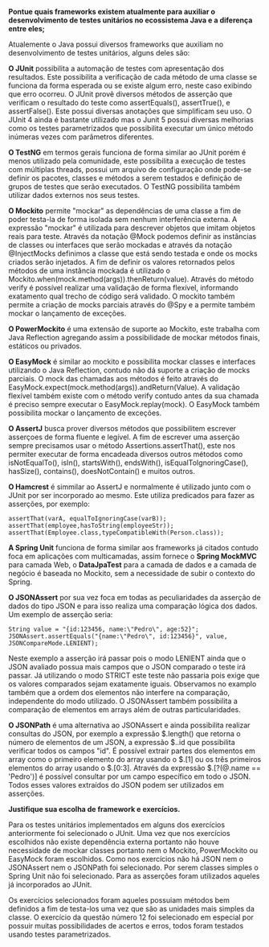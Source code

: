 **Pontue quais frameworks existem atualmente para auxiliar o desenvolvimento de testes unitários no ecossistema Java e a 
diferença entre eles;**

Atualemente o Java possui diversos frameworks que auxiliam no desenvolvimento de testes unitários, alguns deles são:

**O JUnit** possibilita a automação de testes com apresentação dos resultados. Este possibilita a verificação de cada método
 de uma classe se funciona da forma esperada ou se existe algum erro, neste caso exibindo que erro ocorreu. O JUnit provê
 diversos métodos de asserção que verificam o resultado do teste como assertEquals(), assertTrue(), e assertFalse(). Este
 possui diversas anotações que simplificam seu uso. O JUnit 4 ainda é bastante utilizado mas o Junit 5 possui diversas
 melhorias como os testes parametrizados que possibilita executar um único método inúmeras vezes com parâmetros diferentes.
 
 **O TestNG** em termos gerais funciona de forma similar ao JUnit porém é menos utilizado pela comunidade, este possibilita
 a execução de testes com múltiplas threads, possui um arquivo de configuração onde pode-se definir os pacotes, 
 classes e métodos a serem testados e definição de grupos de testes que serão executados. O TestNG possibilita também 
 utilizar dados externos nos seus testes.
 
 **O Mockito** permite "mockar" as dependências de uma classe a fim de poder testa-la de forma isolada sem nenhum interferência
 externa. A expressão "mockar" é utilizada para descrever objetos que imitam objetos reais para teste. Através da notação
 @Mock podemos definir as instâncias de classes ou interfaces que serão mockadas e através da notação @InjectMocks definimos a classe
 que está sendo testada e onde os mocks criados serão injetados. A fim de definir os valores retornados pelos métodos
 de uma instância mockada é utilizado o Mockito.when(mock.method(args)).thenReturn(value). Através do método verify é possível 
 realizar uma validação de forma flexível, informando exatamento qual trecho de código será validado. O mockito também 
 permite a criação de mocks parciais através do @Spy e a permite também mockar o lançamento de exceções.
 
 **O PowerMockito** é uma extensão de suporte ao Mockito, este trabalha com Java Reflection agregando assim a possibilidade
 de mockar métodos finais, estáticos ou privados. 
 
 **O EasyMock** é similar ao mockito e possibilita mockar classes e interfaces utilizando o Java Reflection, contudo não dá suporte a criação
 de mocks parciais. O mock das chamadas aos métodos é feito através do EasyMock.expect(mock.method(args)).andReturn(Value).
 A validação flexível também existe com o método verify contudo antes da sua chamada é preciso sempre executar o EasyMock.replay(mock).
 O EasyMock também possibilita mockar o lançamento de exceções.
 
 **O AssertJ** busca prover diversos métodos que possibilitem escrever asserçoes de forma fluente e legível. A fim de escrever
 uma asserção sempre precisamos usar o método Assertions.assertThat(), este nos permiter executar de forma encadeada diversos
 outros métodos como isNotEqualTo(), isIn(), startsWith(), endsWith(), isEqualToIgnoringCase(), hasSize(), contains(), doesNotContain()
 e muitos outros.
 
 **O Hamcrest** é simmilar ao AssertJ e normalmente é utilizado junto com o JUnit por ser incorporado ao mesmo. Este 
 utiliza predicados para fazer as asserções, por exemplo: 
 ```
assertThat(varA, equalToIgnoringCase(varB)); 
assertThat(employee,hasToString(employeeStr));
assertThat(Employee.class,typeCompatibleWith(Person.class));
```

**A Spring Unit** funciona de forma similar aos frameworks já citados contudo foca em aplicações com multicamadas, assim
fornece o **Spring MockMVC** para camada Web, o **DataJpaTest** para a camada de dados e a camada de negócio é baseada no 
Mockito, sem a necessidade de subir o contexto do Spring.

**O JSONAssert** por sua vez foca em todas as peculiaridades da asserção de dados do tipo JSON e para isso realiza uma 
comparação lógica dos dados. Um exemplo de asserção seria:
```
String value = "{id:123456, name:\"Pedro\", age:52}";
JSONAssert.assertEquals("{name:\"Pedro\", id:123456}", value, JSONCompareMode.LENIENT);
```

Neste exemplo a asserção irá passar pois o modo LENIENT ainda que o JSON avaliado possua mais campos que o JSON comparado 
o teste irá passar. Já utilizando o modo STRICT este teste não passaria pois exige que os valores comparados sejam
exatamente iguais. Observamos no examplo também que a ordem dos elementos não interfere na comparação, independente do 
modo utilizado. O JSONAssert também possibilita a comparação de elementos em arrays além de outras particularidades.

**O JSONPath** é uma alternativa ao JSONAssert e ainda possibilita realizar consultas do JSON, por exemplo a expressão
$.length() que retorna o número de elementos de um JSON, a expressão $..id que possibilita verificar todos os campos "id". É possível
extrair partes dos elementos em array como o primeiro elemento do array usando o $.[1] ou os três primeiros elementos do array
usando o $.[0:3]. Através da expressão $.[?(@.name == 'Pedro')] é possível consultar por um campo específico em todo o JSON.
Todos esses valores extraídos do JSON podem ser utilizados em asserções.


**Justifique sua escolha de framework e exercícios.**

Para os testes unitários implementados em alguns dos exercícios anteriormente foi selecionado o JUnit. Uma vez que nos exercícios
escolhidos não existe dependência externa portanto não houve necessidade de mockar classes portanto nem o Mockito, PowerMockito
ou EasyMock foram escolhidos. Como nos exercícios não há JSON nem o JSONAssert nem o JSONPath foi selecionado. Por serem classes 
simples o Spring Unit não foi selecionado. Para as asserções foram utilizados aqueles já incorporados ao JUnit.

Os exercícios selecionados foram aqueles possuiam métodos bem definidos a fim de testa-los uma vez que são as unidades mais simples
da classe. O exercício da questão número 12 foi selecionado em especial por possuir muitas possibilidades de acertos e erros,
todos foram testados usando testes parametrizados.